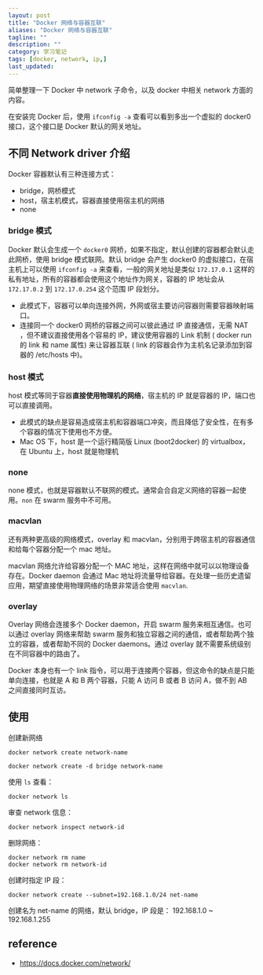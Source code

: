 ```yaml
---
layout: post
title: "Docker 网络与容器互联"
aliases: "Docker 网络与容器互联"
tagline: ""
description: ""
category: 学习笔记
tags: [docker, network, ip,]
last_updated:
---
```


简单整理一下 Docker 中 network 子命令，以及 docker 中相关 network 方面的内容。

在安装完 Docker 后，使用 `ifconfig -a` 查看可以看到多出一个虚拟的 docker0 接口，这个接口是 Docker 默认的网关地址。

## 不同 Network driver 介绍
Docker 容器默认有三种连接方式：

- bridge，网桥模式
- host，宿主机模式，容器直接使用宿主机的网络
- none

### bridge 模式
Docker 默认会生成一个 `docker0` 网桥，如果不指定，默认创建的容器都会默认走此网桥，使用 bridge 模式联网。默认 bridge 会产生 docker0 的虚拟接口，在宿主机上可以使用 `ifconfig -a` 来查看，一般的网关地址是类似 `172.17.0.1` 这样的私有地址，所有的容器都会使用这个地址作为网关，容器的 IP 地址会从 `172.17.0.2` 到 `172.17.0.254` 这个范围 IP 段划分。

- 此模式下，容器可以单向连接外网，外网或宿主要访问容器则需要容器映射端口。
- 连接同一个 docker0 网桥的容器之间可以彼此通过 IP 直接通信，无需 NAT ，但不建议直接使用各个容易的 IP，建议使用容器的 Link 机制 ( docker run 的 link 和 name 属性) 来让容器互联 ( link 的容器会作为主机名记录添加到容器的 /etc/hosts 中)。

### host 模式
host 模式等同于容器**直接使用物理机的网络**，宿主机的 IP 就是容器的 IP，端口也可以直接调用。

- 此模式的缺点是容易造成宿主机和容器端口冲突，而且降低了安全性，在有多个容器的情况下使用也不方便。
- Mac OS 下，host 是一个运行精简版 Linux (boot2docker) 的 virtualbox，在 Ubuntu 上，host 就是物理机


### none
none 模式，也就是容器默认不联网的模式。通常会合自定义网络的容器一起使用。`non` 在 swarm 服务中不可用。

### macvlan
还有两种更高级的网络模式，overlay 和 macvlan，分别用于跨宿主机的容器通信和给每个容器分配一个 mac 地址。

macvlan 网络允许给容器分配一个 MAC 地址，这样在网络中就可以以物理设备存在。Docker daemon 会通过 Mac 地址将流量导给容器。在处理一些历史遗留应用，期望直接使用物理网络的场景非常适合使用 `macvlan`.

### overlay
Overlay 网络会连接多个 Docker daemon，开启 swarm 服务来相互通信。也可以通过 overlay 网络来帮助 swarm 服务和独立容器之间的通信，或者帮助两个独立的容器，或者帮助不同的 Docker daemons。通过 overlay 就不需要系统级别在不同容器中的路由了。

Docker 本身也有一个 link 指令，可以用于连接两个容器，但这命令的缺点是只能单向连接，也就是 A 和 B 两个容器，只能 A 访问 B 或者 B 访问 A，做不到 AB 之间直接同时互访。

## 使用

创建新网络

	docker network create network-name

	docker network create -d bridge network-name

使用 `ls` 查看：

	docker network ls

审查 network 信息：

	docker network inspect network-id

删除网络：

	docker network rm name
	docker network rm network-id

创建时指定 IP 段：

	docker network create --subnet=192.168.1.0/24 net-name

创建名为 net-name 的网络，默认 bridge，IP 段是： 192.168.1.0 ~ 192.168.1.255


## reference

- <https://docs.docker.com/network/>
